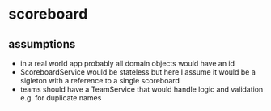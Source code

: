# scoreboard

## assumptions

- in a real world app probably all domain objects would have an id
- ScoreboardService would be stateless but here I assume it would be a sigleton
with a reference to a single scoreboard
- teams should have a TeamService that would handle logic and validation e.g. for duplicate names